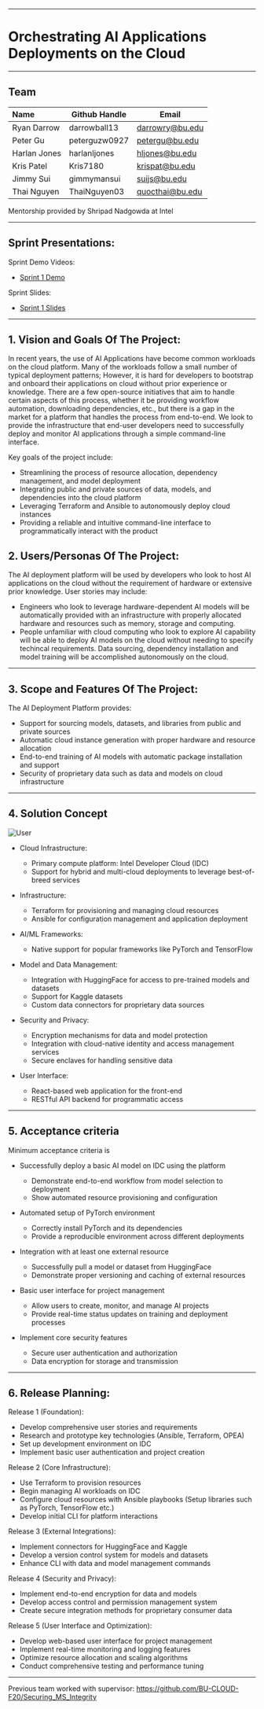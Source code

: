 ** **
# Orchestrating AI Applications Deployments on the Cloud

** **
## Team

| Name         | Github Handle | Email           |
| :----------- | ------------- | --------------- |
| Ryan Darrow  | darrowball13  | darrowry@bu.edu |
| Peter Gu     | peterguzw0927 | petergu@bu.edu  |
| Harlan Jones | harlanljones  | hljones@bu.edu  |
| Kris Patel   | Kris7180      | krispat@bu.edu  |
| Jimmy Sui    | gimmymansui   | suijs@bu.edu    |
| Thai Nguyen  | ThaiNguyen03  | quocthai@bu.edu |

Mentorship provided by Shripad Nadgowda at Intel

** **
## Sprint Presentations:

Sprint Demo Videos:
- [Sprint 1 Demo](https://drive.google.com/file/d/1Y6o8N7rpiolrclTE44CY9-EwQOUWCRaX/view?usp=sharing)

Sprint Slides:
- [Sprint 1 Slides](https://docs.google.com/presentation/d/1z4AoG5UfYQ2fszpIUro6hpWGW8rE3Tl7FR-4X7SHE4k/edit?usp=sharing)

** **

## 1.   Vision and Goals Of The Project:

In recent years, the use of AI Applications have become common workloads on the cloud platform. Many of the workloads follow a small number of typical deployment patterns; However, it is hard for developers to bootstrap and onboard their applications on cloud without prior experience or knowledge. There are a few open-source initiatives that aim to handle certain aspects of this process, whether it be providing workflow automation, downloading dependencies, etc., but there is a gap in the market for a platform that handles the process from end-to-end. We look to provide the infrastructure that end-user developers need to successfully deploy and monitor AI applications through a simple command-line interface. 

Key goals of the project include:

- Streamlining the process of resource allocation, dependency management, and model deployment
- Integrating public and private sources of data, models, and dependencies into the cloud platform
- Leveraging Terraform and Ansible to autonomously deploy cloud instances
- Providing a reliable and intuitive command-line interface to programmatically interact with the product


## 2. Users/Personas Of The Project:

The AI deployment platform will be used by developers who look to host AI applications on the cloud without the requirement of hardware or extensive prior knowledge. User stories may include:

- Engineers who look to leverage hardware-dependent AI models will be automatically provided with an infrastructure with properly allocated hardware and resources such as memory, storage and computing.
- People unfamiliar with cloud computing who look to explore AI capability will be able to deploy AI models on the cloud without needing to specify techincal requirements. Data sourcing, dependency installation and model training will be accomplished autonomously on the cloud.

** **

## 3.   Scope and Features Of The Project:

The AI Deployment Platform provides:

- Support for sourcing models, datasets, and libraries from public and private sources
- Automatic cloud instance generation with proper hardware and resource allocation
- End-to-end training of AI models with automatic package installation and support
- Security of proprietary data such as data and models on cloud infrastructure

** **

## 4. Solution Concept

![User](https://github.com/user-attachments/assets/f8f9d610-5022-4f57-9a3d-359243f91373)

- Cloud Infrastructure:
  - Primary compute platform: Intel Developer Cloud (IDC)
  - Support for hybrid and multi-cloud deployments to leverage best-of-breed services

- Infrastructure:
  - Terraform for provisioning and managing cloud resources
  - Ansible for configuration management and application deployment

- AI/ML Frameworks:
  - Native support for popular frameworks like PyTorch and TensorFlow

- Model and Data Management:
  - Integration with HuggingFace for access to pre-trained models and datasets
  - Support for Kaggle datasets
  - Custom data connectors for proprietary data sources

- Security and Privacy:
  - Encryption mechanisms for data and model protection
  - Integration with cloud-native identity and access management services
  - Secure enclaves for handling sensitive data

- User Interface:
  - React-based web application for the front-end
  - RESTful API backend for programmatic access

** **

## 5. Acceptance criteria

Minimum acceptance criteria is
 
- Successfully deploy a basic AI model on IDC using the platform
  - Demonstrate end-to-end workflow from model selection to deployment
  - Show automated resource provisioning and configuration

- Automated setup of PyTorch environment

  - Correctly install PyTorch and its dependencies
  - Provide a reproducible environment across different deployments


- Integration with at least one external resource

  - Successfully pull a model or dataset from HuggingFace
  - Demonstrate proper versioning and caching of external resources


- Basic user interface for project management

  - Allow users to create, monitor, and manage AI projects
  - Provide real-time status updates on training and deployment processes


- Implement core security features

  - Secure user authentication and authorization
  - Data encryption for storage and transmission

** **

## 6.  Release Planning:

Release 1 (Foundation):
- Develop comprehensive user stories and requirements
- Research and prototype key technologies (Ansible, Terraform, OPEA)
- Set up development environment on IDC
- Implement basic user authentication and project creation

Release 2 (Core Infrastructure):
- Use Terraform to provision resources
- Begin managing AI workloads on IDC
- Configure cloud resources with Ansible playbooks (Setup libraries such as PyTorch, TensorFlow etc.)
- Develop initial CLI for platform interactions

Release 3 (External Integrations):
- Implement connectors for HuggingFace and Kaggle
- Develop a version control system for models and datasets
- Enhance CLI with data and model management commands

Release 4 (Security and Privacy):
- Implement end-to-end encryption for data and models
- Develop access control and permission management system
- Create secure integration methods for proprietary consumer data

Release 5 (User Interface and Optimization):
- Develop web-based user interface for project management
- Implement real-time monitoring and logging features
- Optimize resource allocation and scaling algorithms
- Conduct comprehensive testing and performance tuning

** **

Previous team worked with supervisor:
https://github.com/BU-CLOUD-F20/Securing_MS_Integrity
